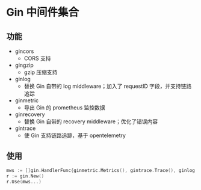 # Gin 中间件集合

## 功能

- gincors
  - CORS 支持
- gingzip
  - gzip 压缩支持
- ginlog
  - 替换 Gin 自带的 log middleware；加入了 requestID 字段，并支持链路追踪
- ginmetric
  - 导出 Gin 的 prometheus 监控数据
- ginrecovery
  - 替换 Gin 自带的 recovery middleware；优化了错误内容
- gintrace
  - 使 Gin 支持链路追踪，基于 opentelemetry

## 使用

```go
mws := []gin.HandlerFunc{ginmetric.Metrics(), gintrace.Trace(), ginlog.Log(true), ginrecovery.Recovery()}
r := gin.New()
r.Use(mws...)
```